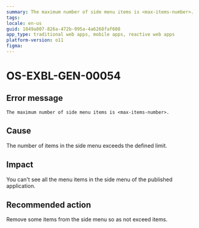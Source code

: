 ```yaml
---
summary: The maximum number of side menu items is <max-items-number>.
tags:
locale: en-us
guid: 1849a807-826a-472b-995a-4a6268faf608
app_type: traditional web apps, mobile apps, reactive web apps
platform-version: o11
figma:
---
```


# OS-EXBL-GEN-00054

## Error message

`The maximum number of side menu items is <max-items-number>.`

## Cause

The number of items in the side menu exceeds the defined limit.

## Impact

You can't see all the menu items in the side menu of the published application.

## Recommended action

Remove some items from the side menu so as not exceed items. 
